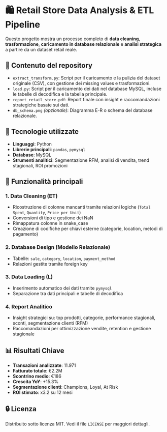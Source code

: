 # 🛍️ Retail Store Data Analysis & ETL Pipeline

Questo progetto mostra un processo completo di **data cleaning**, **trasformazione**, **caricamento in database relazionale** e **analisi strategica** a partire da un dataset retail reale.

## 📂 Contenuto del repository

- `extract_transform.py`: Script per il caricamento e la pulizia del dataset originale (CSV), con gestione dei missing values e trasformazioni.
- `load.py`: Script per il caricamento dei dati nel database MySQL, incluse le tabelle di decodifica e la tabella principale.
- `report_retail_store.pdf`: Report finale con insight e raccomandazioni strategiche basate sui dati.
- `db_schema.png` *(opzionale)*: Diagramma E-R o schema del database relazionale.

## 🧰 Tecnologie utilizzate

- **Linguaggi**: Python
- **Librerie principali**: `pandas`, `pymysql`
- **Database**: MySQL
- **Strumenti analitici**: Segmentazione RFM, analisi di vendita, trend stagionali, ROI promozioni

## 🧪 Funzionalità principali

### 1. Data Cleaning (ET)
- Ricostruzione di colonne mancanti tramite relazioni logiche (`Total Spent`, `Quantity`, `Price per Unit`)
- Conversioni di tipo e gestione dei NaN
- Rimappatura colonne in snake_case
- Creazione di codifiche per chiavi esterne (categorie, location, metodi di pagamento)

### 2. Database Design (Modello Relazionale)
- Tabelle: `sale`, `category`, `location`, `payment_method`
- Relazioni gestite tramite foreign key

### 3. Data Loading (L)
- Inserimento automatico dei dati tramite `pymysql`
- Separazione tra dati principali e tabelle di decodifica

### 4. Report Analitico
- Insight strategici su: top prodotti, categorie, performance stagionali, sconti, segmentazione clienti (RFM)
- Raccomandazioni per ottimizzazione vendite, retention e gestione stagionale

## 📊 Risultati Chiave

- **Transazioni analizzate**: 11.971  
- **Fatturato totale**: €2.2M  
- **Scontrino medio**: €186  
- **Crescita YoY**: +15.3%  
- **Segmentazione clienti**: Champions, Loyal, At Risk  
- **ROI stimato**: x3.2 su 12 mesi

## 🔒 Licenza

Distribuito sotto licenza MIT. Vedi il file `LICENSE` per maggiori dettagli.


